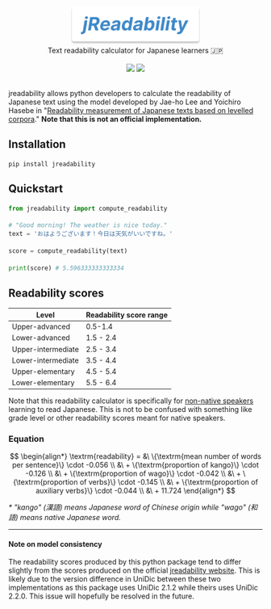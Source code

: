 <div align="center">
    <img src="logo.svg" height="75">
</div>

<div align="center">
    Text readability calculator for Japanese learners 🇯🇵
</div>

<br />

<div align="center" style="text-decoration: none;">
    <a href="https://pypi.org/project/jreadability/"><img src="https://img.shields.io/pypi/v/jreadability"></a>
    <a href="https://github.com/joshdavham/jreadability/blob/main/LICENSE" style="text-decoration: none;"><img src="https://img.shields.io/badge/License-MIT-brightgreen.svg"></a>
</div>

<br />

jreadability allows python developers to calculate the readability of Japanese text using the model developed by Jae-ho Lee and Yoichiro Hasebe in "[Readability measurement of Japanese texts based on levelled corpora](https://researchmap.jp/jhlee/published_papers/21426109)." **Note that this is not an official implementation.**


## Installation
```
pip install jreadability
```

## Quickstart
```python
from jreadability import compute_readability

# "Good morning! The weather is nice today."
text = 'おはようございます！今日は天気がいいですね。' 

score = compute_readability(text)

print(score) # 5.596333333333334
```

## Readability scores

| Level              | Readability score range |
|--------------------|-------------------------|
| Upper-advanced     | 0.5-1.4                 |
| Lower-advanced     | 1.5 - 2.4               |
| Upper-intermediate | 2.5 - 3.4               |
| Lower-intermediate | 3.5 - 4.4               |
| Upper-elementary   | 4.5 - 5.4               |
| Lower-elementary   | 5.5 - 6.4               |

Note that this readability calculator is specifically for <u>non-native speakers</u> learning to read Japanese. This is not to be confused with something like grade level or other readability scores meant for native speakers.

### Equation

$$
\begin{align*}
\textrm{readability} = &\ \{\textrm{mean number of words per sentence}\} \cdot -0.056 \\
&\ + \{\textrm{proportion of kango}\} \cdot -0.126 \\
&\ + \{\textrm{proportion of wago}\} \cdot -0.042 \\
&\ + \{\textrm{proportion of verbs}\} \cdot -0.145 \\
&\ + \{\textrm{proportion of auxiliary verbs}\} \cdot -0.044 \\
&\ + 11.724
\end{align*}
$$

*\* "kango" (漢語) means Japanese word of Chinese origin while "wago" (和語) means native Japanese word.*

---

#### Note on model consistency

The readability scores produced by this python package tend to differ slightly from the scores produced on the official [jreadability website](https://jreadability.net/sys/en). This is likely due to the version difference in UniDic between these two implementations as this package uses UniDic 2.1.2 while theirs uses UniDic 2.2.0. This issue will hopefully be resolved in the future.